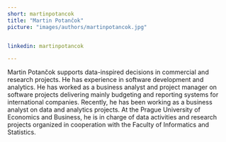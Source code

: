 ```yaml
---
short: martinpotancok
title: "Martin Potančok"
picture: "images/authors/martinpotancok.jpg"


linkedin: martinpotancok

---
```


Martin Potančok supports data-inspired decisions in commercial and research projects. He has experience in software development and analytics. He has worked as a business analyst and project manager on software projects delivering mainly budgeting and reporting systems for international companies. Recently, he has been working as a business analyst on data and analytics projects. At the Prague University of Economics and Business, he is in charge of data activities and research projects organized in cooperation with the Faculty of Informatics and Statistics.